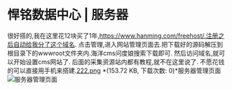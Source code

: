 # 悍铭数据中心 | 服务器

很好搭的,我在这里花12块买了1年,https://www.hanming.com/freehost/.注册之后自动给我分了这个域名. 
点击管理,进入网站管理页面去.把下载好的源码解压到根目录下的wwwroot文件夹内.海洋cms问度娘搜索下载即可.
然后访问域名,就可以开始设置cms网站了.
后面的采集资源站内都有教程,就不在这里说了.
不愿花钱的可以直接用手机来搭建.[222.png](https://www.52pojie.cn/forum.php?mod=attachment&aid=MTY2Mzc1OHwzYmRiMDYwMXwxNTY4OTg3MjQ1fDExODY4MTN8MTAyMDg2Nw%3D%3D&nothumb=yes) *(153.72 KB, 下载次数: 0)*服务器管理页面![服务器管理页面](https://attach.52pojie.cn/forum/201909/18/203346h2zvc4zi26cex2d2.png)



